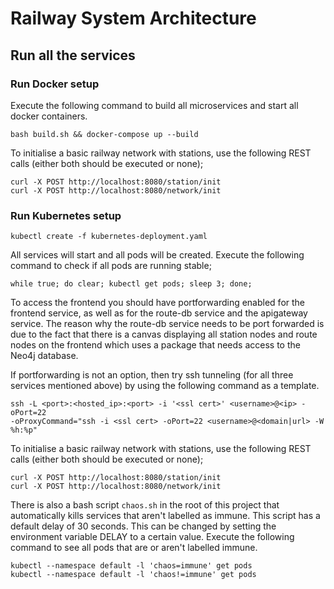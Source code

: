 # Railway System Architecture

## Run all the services

### Run Docker setup

Execute the following command to build all microservices and start all docker containers.

```
bash build.sh && docker-compose up --build
```

To initialise a basic railway network with stations, use the following REST calls (either both should be executed or none);
```
curl -X POST http://localhost:8080/station/init
curl -X POST http://localhost:8080/network/init
```

### Run Kubernetes setup

```
kubectl create -f kubernetes-deployment.yaml
```

All services will start and all pods will be created. Execute the following command to check if all pods are running stable;

```
while true; do clear; kubectl get pods; sleep 3; done;
```

To access the frontend you should have portforwarding enabled for the frontend service, as well as for the route-db service and the apigateway service. The reason why the route-db service needs to be port forwarded is due to the fact that there is a canvas displaying all station nodes and route nodes on the frontend which uses a package that needs access to the Neo4j database.

If portforwarding is not an option, then try ssh tunneling (for all three services mentioned above) by using the following command as a template.

```
ssh -L <port>:<hosted_ip>:<port> -i '<ssl cert>' <username>@<ip> -oPort=22
-oProxyCommand="ssh -i <ssl cert> -oPort=22 <username>@<domain|url> -W %h:%p"
```

To initialise a basic railway network with stations, use the following REST calls (either both should be executed or none);

```
curl -X POST http://localhost:8080/station/init
curl -X POST http://localhost:8080/network/init
```

There is also a bash script `chaos.sh` in the root of this project that automatically kills services that aren't labelled as immune. This script has a default delay of 30 seconds. This can be changed by setting the environment variable DELAY to a certain value. Execute the following command to see all pods that are or aren't labelled immune.

```
kubectl --namespace default -l 'chaos=immune' get pods
kubectl --namespace default -l 'chaos!=immune' get pods
```